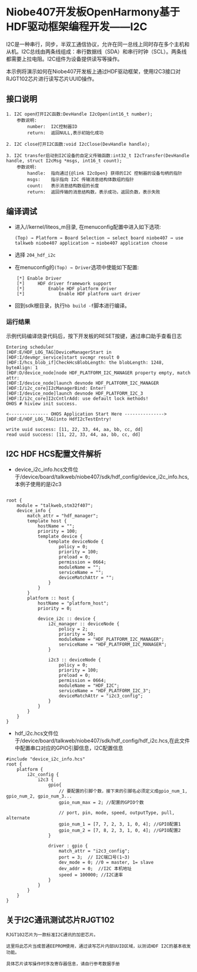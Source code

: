 # Niobe407开发板OpenHarmony基于HDF驱动框架编程开发——I2C

I2C是一种串行，同步，半双工通信协议，允许在同一总线上同时存在多个主机和从机。I2C总线由两条线组成：串行数据线（SDA）和串行时钟（SCL）。两条线都需要上拉电阻。I2C组件为设备提供读写等操作。

本示例将演示如何在Niobe407开发板上通过HDF驱动框架，使用I2C3接口对RJGT102芯片进行读写芯片UUID操作。

## 接口说明

```
1. I2C open打开I2C函数:DevHandle I2cOpen(int16_t number);
    参数说明: 
        number:  I2C控制器ID
        return:  返回NULL,表示初始化成功

2. I2C close打开I2C函数:void I2cClose(DevHandle handle);

3. I2C transfer启动到I2C设备的自定义传输函数:int32_t I2cTransfer(DevHandle handle, struct I2cMsg *msgs, int16_t count);
    参数说明: 
        handle:  指向通过{@link I2cOpen} 获得的I2C 控制器的设备句柄的指针
        msgs:    指示指向 I2C 传输消息结构体数组的指针
        count:   表示消息结构数组的长度
        return:  返回传输的消息结构数，表示成功，返回负数，表示失败
```

## 编译调试
- 进入//kernel/liteos_m目录, 在menuconfig配置中进入如下选项:

     `(Top) → Platform → Board Selection → select board niobe407 → use talkweb niobe407 application → niobe407 application choose`

- 选择 `204_hdf_i2c`

- 在menuconfig的`(Top) → Driver`选项中使能如下配置:

```
    [*] Enable Driver
    [*]     HDF driver framework support
    [*]         Enable HDF platform driver
    [*]             Enable HDF platform uart driver
```
- 回到sdk根目录，执行`hb build -f`脚本进行编译。

### 运行结果

示例代码编译烧录代码后，按下开发板的RESET按键，通过串口助手查看日志
```
Entering scheduler
[HDF:E/HDF_LOG_TAG]DeviceManagerStart in
[HDF:I/devmgr_service]start svcmgr result 0
[HDF:I/hcs_blob_if]CheckHcsBlobLength: the blobLength: 1248, byteAlign: 1
[HDF:D/device_node]node HDF_PLATFORM_I2C_MANAGER property empty, match attr: 
[HDF:I/device_node]launch devnode HDF_PLATFORM_I2C_MANAGER
[HDF:I/i2c_core]I2cManagerBind: Enter!
[HDF:I/device_node]launch devnode HDF_PLATFORM_I2C_3
[HDF:I/i2c_core]I2cCntlrAdd: use default lock methods!
OHOS # hiview init success.

<--------------- OHOS Application Start Here --------------->
[HDF:E/HDF_LOG_TAG]into HdfI2cTestEntry!

write uuid success: [11, 22, 33, 44, aa, bb, cc, dd]
read uuid success: [11, 22, 33, 44, aa, bb, cc, dd]
```
## I2C HDF HCS配置文件解析
- device_i2c_info.hcs文件位于/device/board/talkweb/niobe407/sdk/hdf_config/device_i2c_info.hcs,本例子使用的是i2c3
```

root {
    module = "talkweb,stm32f407"; 
    device_info {
        match_attr = "hdf_manager";
        template host {
            hostName = "";
            priority = 100;
            template device {
                template deviceNode {
                    policy = 0;
                    priority = 100;
                    preload = 0;
                    permission = 0664;
                    moduleName = "";
                    serviceName = "";
                    deviceMatchAttr = "";
                }
            }
        }
        platform :: host {
            hostName = "platform_host";
            priority = 0;

            device_i2c :: device {
                i2c_manager :: deviceNode {
                    policy = 2;
                    priority = 50;
                    moduleName = "HDF_PLATFORM_I2C_MANAGER";
                    serviceName = "HDF_PLATFORM_I2C_MANAGER";
                } 

                i2c3 :: deviceNode {      
                    policy = 0;             
                    priority = 100;        
                    preload = 0;           
                    permission = 0664;     
                    moduleName = "HDF_I2C";
                    serviceName = "HDF_PLATFORM_I2C_3";   
                    deviceMatchAttr = "i2c3_config";
                }                
            }            
        }
    }
}
```

- hdf_i2c.hcs文件位于/device/board/talkweb/niobe407/sdk/hdf_config/hdf_i2c.hcs,在此文件中配置串口对应的GPIO引脚信息，I2C配置信息
```
#include "device_i2c_info.hcs"
root {
    platform {
        i2c_config {
            i2c3 {
                gpio{
                    // 要配置的引脚个数，接下来的引脚名必须定义成gpio_num_1, gpio_num_2, gpio_num_3...
                    gpio_num_max = 2; //配置的GPIO个数

                    // port, pin, mode, speed, outputType, pull, alternate
                    gpio_num_1 = [7, 7, 2, 3, 1, 0, 4]; //GPIO配置1
                    gpio_num_2 = [7, 8, 2, 3, 1, 0, 4]; //GPIO配置2                
                }

                driver : gpio {
                    match_attr = "i2c3_config"; 
                    port = 3;  // I2C端口号(1~3)
                    dev_mode = 0; //0 = master, 1= slave
                    dev_addr = 0;  //I2C 本机地址
                    speed = 100000; //I2C速率
                }
            }        
        }       
    }
}
```

## 关于I2C通讯测试芯片RJGT102

    RJGT102芯片为一款标准I2C通讯的加密芯片。

    这里将此芯片当成普通EEPROM使用，通过读写芯片内部UUID区域，以测试HDF I2C的基本收发功能。

    具体芯片读写操作时序及寄存器信息，请自行参考数据手册
